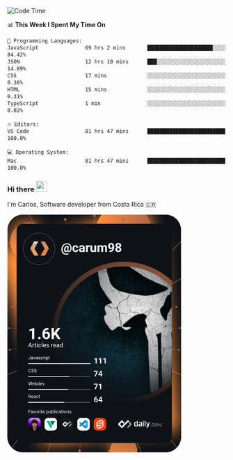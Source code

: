 
<!--START_SECTION:waka-->
![Code Time](http://img.shields.io/badge/Code%20Time-9%2C360%20hrs%2042%20mins-blue)

📊 **This Week I Spent My Time On** 

```text
💬 Programming Languages: 
JavaScript               69 hrs 2 mins       █████████████████████░░░░   84.42% 
JSON                     12 hrs 10 mins      ███░░░░░░░░░░░░░░░░░░░░░░   14.89% 
CSS                      17 mins             ░░░░░░░░░░░░░░░░░░░░░░░░░   0.36% 
HTML                     15 mins             ░░░░░░░░░░░░░░░░░░░░░░░░░   0.31% 
TypeScript               1 min               ░░░░░░░░░░░░░░░░░░░░░░░░░   0.02%

🔥 Editors: 
VS Code                  81 hrs 47 mins      █████████████████████████   100.0%

💻 Operating System: 
Mac                      81 hrs 47 mins      █████████████████████████   100.0%

```


<!--END_SECTION:waka-->

### Hi there <img src="https://media.giphy.com/media/hvRJCLFzcasrR4ia7z/giphy.gif" width="25px" height="25px">

I'm Carlos, Software developer from Costa Rica 🇨🇷

<a href="https://app.daily.dev/carum98"><img src="https://github.com/carum98/carum98/blob/main/devcard.svg" width="400" alt="Carlos Umaña Acevedo's Dev Card"/></a>
